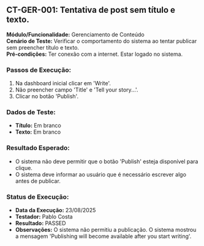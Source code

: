## CT-GER-001: Tentativa de post sem título e texto.  

**Módulo/Funcionalidade:** Gerenciamento de Conteúdo  
**Cenário de Teste:** Verificar o comportamento do sistema ao tentar publicar sem preencher título e texto.  
**Pré-condições:** Ter conexão com a internet. Estar logado no sistema.  

### Passos de Execução:
1.  Na dashboard inicial clicar em 'Write'.  
2.  Não preencher campo 'Title' e 'Tell your story...'.  
3.  Clicar no botão 'Publish'.  


### Dados de Teste:
* **Título:** Em branco  
* **Texto:** Em branco  

### Resultado Esperado:
* O sistema não deve permitir que o botão 'Publish' esteja disponível para clique.  
* O sistema deve informar ao usuário que é necessário escrever algo antes de publicar.  

### Status de Execução:
* **Data da Execução:** 23/08/2025  
* **Testador:** Pablo Costa  
* **Resultado:** PASSED  
* **Observações:** O sistema não permitiu a publicação. O sistema mostrou a mensagem 'Publishing will become available after you start writing'.  

